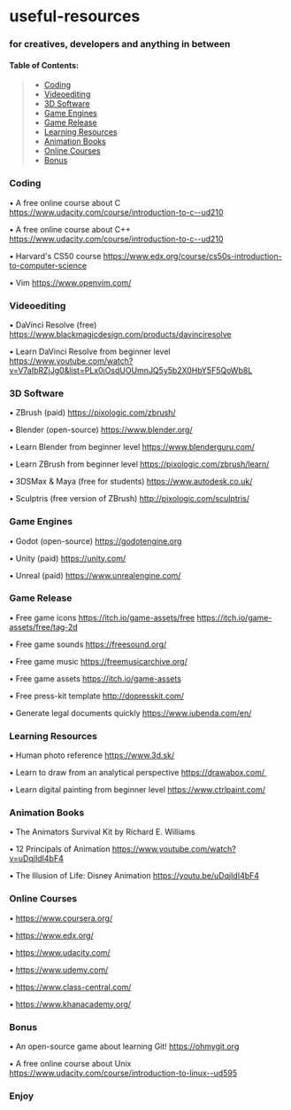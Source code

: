 # useful-resources
### for creatives, developers and anything in between

 #### Table of Contents:

>  - [Coding](#coding)
>  - [Videoediting](#videoediting)
>  - [3D Software](#3d-software)
>  - [Game Engines](#game-engines)
>  - [Game Release](#game-release)
>  - [Learning Resources](#learning-resources)
>  - [Animation Books](#animation-books)
>  - [Online Courses](#online-courses)
>  - [Bonus](#bonus)

### Coding

• A free online course about C
  https://www.udacity.com/course/introduction-to-c--ud210

• A free online course about C++
  https://www.udacity.com/course/introduction-to-c--ud210

• Harvard's CS50 course
  https://www.edx.org/course/cs50s-introduction-to-computer-science

• Vim
  https://www.openvim.com/

### Videoediting

• DaVinci Resolve (free)
  https://www.blackmagicdesign.com/products/davinciresolve

• Learn DaVinci Resolve from beginner level
  https://www.youtube.com/watch?v=V7aIbRZjJg0&list=PLx0iOsdUOUmnJQ5y5b2X0HbY5F5QoWb8L


### 3D Software

• ZBrush (paid)
  https://pixologic.com/zbrush/

• Blender (open-source)
  https://www.blender.org/  

• Learn Blender from beginner level
  https://www.blenderguru.com/  

• Learn ZBrush from beginner level
  https://pixologic.com/zbrush/learn/

• 3DSMax & Maya (free for students)
  https://www.autodesk.co.uk/

• Sculptris (free version of ZBrush)
  http://pixologic.com/sculptris/ 

### Game Engines 

• Godot (open-source)
  https://godotengine.org

• Unity (paid)
  https://unity.com/

• Unreal (paid)
  https://www.unrealengine.com/

### Game Release

• Free game icons
  https://itch.io/game-assets/free
  https://itch.io/game-assets/free/tag-2d

• Free game sounds
  https://freesound.org/ 

• Free game music
  https://freemusicarchive.org/ 

• Free game assets
  https://itch.io/game-assets

• Free press-kit template
  http://dopresskit.com/  

• Generate legal documents quickly
  https://www.iubenda.com/en/  

### Learning Resources

• Human photo reference
  https://www.3d.sk/  

• Learn to draw from an analytical perspective 
  https://drawabox.com/ 

• Learn digital painting from beginner level
  https://www.ctrlpaint.com/ 

### Animation Books

• The Animators Survival Kit by Richard E. Williams 

• 12 Principals of Animation 
  https://www.youtube.com/watch?v=uDqjIdI4bF4

• The Illusion of Life: Disney Animation 
  https://youtu.be/uDqjIdI4bF4  

### Online Courses

• https://www.coursera.org/

• https://www.edx.org/

• https://www.udacity.com/

• https://www.udemy.com/

• https://www.class-central.com/

• https://www.khanacademy.org/

### Bonus 

• An open-source game about learning Git!
  https://ohmygit.org

• A free online course about Unix
  https://www.udacity.com/course/introduction-to-linux--ud595

### Enjoy
